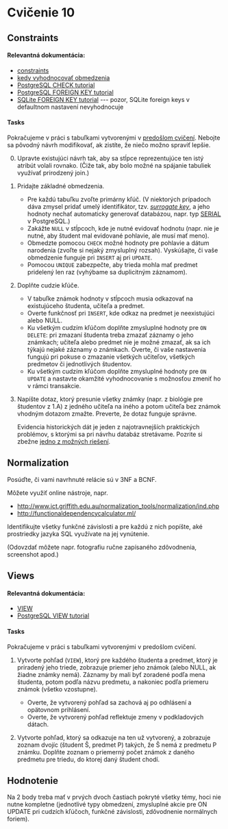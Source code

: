 # Cvičenie 10

## Constraints

#### Relevantná dokumentácia:

* [constraints](https://www.postgresql.org/docs/current/ddl-constraints.html)
* [kedy vyhodnocovať obmedzenia](https://www.postgresql.org/docs/current/sql-set-constraints.html)
* [PostgreSQL CHECK tutorial](https://www.postgresqltutorial.com/postgresql-tutorial/postgresql-check-constraint/)
* [PostgreSQL FOREIGN KEY tutorial](https://www.postgresqltutorial.com/postgresql-tutorial/postgresql-foreign-key/)
* [SQLite FOREIGN KEY tutorial](https://www.sqlitetutorial.net/sqlite-foreign-key/) --- pozor, SQLite foreign keys v defaultnom nastavení nevyhodnocuje

#### Tasks

Pokračujeme v práci s tabuľkami vytvorenými v [predošlom cvičení](../09/09.md). Nebojte sa pôvodný návrh modifikovať, ak zistíte, že niečo možno spraviť lepšie.

0. Upravte existujúci návrh tak, aby sa stĺpce reprezentujúce ten istý atribút volali rovnako. (Čiže tak, aby bolo možné na spájanie tabuliek využívať prirodzený join.)

1. Pridajte základné obmedzenia.
	* Pre každú tabuľku zvoľte primárny kľúč. (V niektorých prípadoch dáva zmysel pridať umelý identifikátor, tzv. [_surrogate key_](https://en.wikipedia.org/wiki/Surrogate_key), a jeho hodnoty nechať automaticky generovať databázou, napr. typ [SERIAL](https://www.postgresqltutorial.com/postgresql-tutorial/postgresql-serial/) v PostgreSQL.)
	* Zakážte `NULL` v stĺpcoch, kde je nutné evidovať hodnotu (napr. nie je nutné, aby študent mal evidované pohlavie, ale musí mať meno).
	* Obmedzte pomocou `CHECK` možné hodnoty pre pohlavie a dátum narodenia (zvoľte si nejaký zmysluplný rozsah). Vyskúšajte, či vaše obmedzenie funguje pri `INSERT` aj pri `UPDATE`.
	* Pomocou `UNIQUE` zabezpečte, aby trieda mohla mať predmet pridelený len raz (vyhýbame sa duplicitným záznamom).

2. Doplňte cudzie kľúče.
	* V tabuľke známok hodnoty v stĺpcoch musia odkazovať na existujúceho študenta, učiteľa a predmet. 
	* Overte funkčnosť pri `INSERT`, kde odkaz na predmet je neexistujúci alebo NULL.
	* Ku všetkým cudzím kľúčom doplňte zmysluplné hodnoty pre `ON DELETE`: pri zmazaní študenta treba zmazať záznamy o jeho známkach; učiteľa alebo predmet nie je možné zmazať, ak sa ich týkajú nejaké záznamy o známkach. Overte, či vaše nastavenia fungujú pri pokuse o zmazanie všetkých učiteľov, všetkých predmetov či jednotlivých študentov.
	* Ku všetkým cudzím kľúčom doplňte zmysluplné hodnoty pre `ON UPDATE` a nastavte okamžité vyhodnocovanie s možnosťou zmeniť ho v rámci transakcie.

3. Napíšte dotaz, ktorý presunie všetky známky (napr. z biológie pre študentov z 1.A) z jedného učiteľa na iného a potom učiteľa bez známok vhodným dotazom zmažte. Preverte, že dotaz funguje správne.

	Evidencia historických dát je jeden z najotravnejších praktických problémov, s ktorými sa pri návrhu databáz stretávame. Pozrite si zbežne [jedno z možných riešení](https://docs.microsoft.com/en-us/sql/relational-databases/tables/temporal-tables?view=sql-server-ver15).

## Normalization

Posúďte, či vami navrhnuté relácie sú v 3NF a BCNF.

Môžete využiť online nástroje, napr.
* http://www.ict.griffith.edu.au/normalization_tools/normalization/ind.php
* http://functionaldependencycalculator.ml/

Identifikujte všetky funkčné závislosti a pre každú z nich popíšte, aké prostriedky jazyka SQL využívate na jej vynútenie.

(Odovzdať môžete napr. fotografiu ručne zapísaného zdôvodnenia, screenshot apod.)

## Views

#### Relevantná dokumentácia:

* [VIEW](https://www.postgresql.org/docs/current/sql-createview.html)
* [PostgreSQL VIEW tutorial](https://www.postgresqltutorial.com/postgresql-views/)

#### Tasks

Pokračujeme v práci s tabuľkami vytvorenými v predošlom cvičení.

1. Vytvorte pohľad (`VIEW`), ktorý pre každého študenta a predmet, ktorý je priradený jeho triede, zobrazuje priemer jeho známok (alebo NULL, ak žiadne známky nemá). Záznamy by mali byť zoradené podľa mena študenta, potom podľa názvu predmetu, a nakoniec podľa priemeru známok (všetko vzostupne).
	* Overte, že vytvorený pohľad sa zachová aj po odhlásení a opätovnom prihlásení.
	* Overte, že vytvorený pohľad reflektuje zmeny v podkladových dátach.

2. Vytvorte pohľad, ktorý sa odkazuje na ten už vytvorený, a zobrazuje zoznam dvojíc (študent Š, predmet P) takých, že Š nemá z predmetu P známku. Doplňte zoznam o priemerný počet známok z daného predmetu pre triedu, do ktorej daný študent chodí.

## Hodnotenie

Na 2 body treba mať v prvých dvoch častiach pokryté všetky témy, hoci nie nutne kompletne (jednotlivé typy obmedzení, zmysluplné akcie pre ON UPDATE pri cudzích kľúčoch, funkčné závislosti, zdôvodnenie normálnych foriem).

